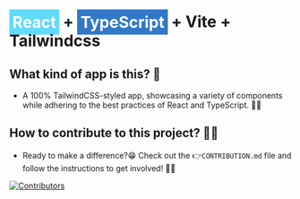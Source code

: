 # <span style="background-color:#61DAFB; padding:0.2em; color:white;">React</span> +  <span style="background-color:#3178C6; padding:0.2em; color:white;">TypeScript</span> + Vite + Tailwindcss
## What kind of app is this? 🤔
* A 100% TailwindCSS-styled app, showcasing a variety of components while adhering to the best practices of React and TypeScript. 🌟😎​

## How to contribute to this project? 🤝🎉​
* Ready to make a difference?​😁​ Check out the  ​👉​ `CONTRIBUTION.md` file and follow the instructions to get involved! ​🤩​🚀

[![Contributors](https://contrib.rocks/image?repo=njaina/kombrazy)](https://github.com/njaina/kombrazy/graphs/contributors)

